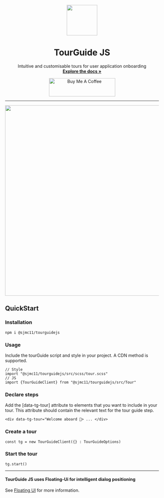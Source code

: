 <p style="text-align: center" align="center">
<img src="tg-logo.svg" width="100"/>
</p>
<h1 align="center" style="text-align: center">TourGuide JS</h1>
<p align="center" style="text-align: center">
Intuitive and customisable tours for user application onboarding
<br />
<a href="https://tourguidejs.com/docs/"><strong>Explore the docs »</strong></a>
  
<p align="center"><a href="https://www.buymeacoffee.com/sjmc11h" target="_blank"><img src="https://cdn.buymeacoffee.com/buttons/v2/default-yellow.png" alt="Buy Me A Coffee" style="height: 60px !important;width: 217px !important;" ></a></p>
</p>


----


<p align="center">
<img src="https://tourguidejs.com/tourguidejs-demo.gif" width="624">
</p>

## QuickStart
### Installation
```
npm i @sjmc11/tourguidejs
```

### Usage
Include the tourGuide script and style in your project. A CDN method is supported.
```
// Style
import "@sjmc11/tourguidejs/src/scss/tour.scss"
// JS
import {TourGuideClient} from "@sjmc11/tourguidejs/src/Tour"
```

### Declare steps
Add the [data-tg-tour] attribute to elements that you want to include in your tour. This attribute should contain the relevant text for the tour guide step.
```
<div data-tg-tour="Welcome aboard 👋> ... </div>
```

### Create a tour
```
const tg = new TourGuideClient({} : TourGuideOptions)
```

### Start the tour
```
tg.start()
```

----

#### TourGuide JS uses Floating-Ui for intelligent dialog positioning
See [Floating UI](https://floating-ui.com/) for more information.
